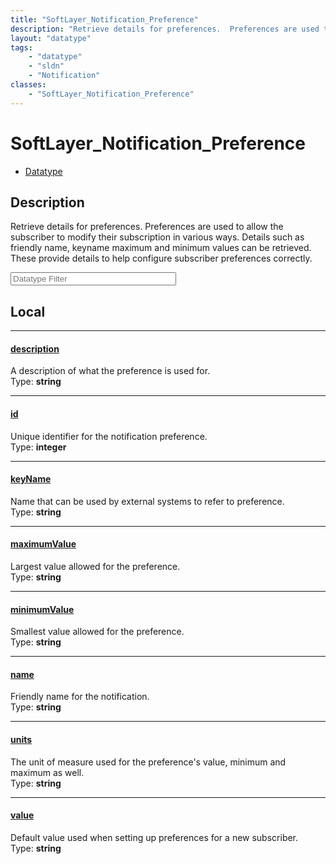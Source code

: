 ```yaml
---
title: "SoftLayer_Notification_Preference"
description: "Retrieve details for preferences.  Preferences are used to allow the subscriber to modify their subscription in various... "
layout: "datatype"
tags:
    - "datatype"
    - "sldn"
    - "Notification"
classes:
    - "SoftLayer_Notification_Preference"
---
```


# SoftLayer_Notification_Preference
<div id='service-datatype'>
    <ul id='sldn-reference-tabs'>
        <li id='datatype'> <a href='/reference/datatypes/SoftLayer_Notification_Preference' >Datatype</a></li>
    </ul>
</div>

## Description 
Retrieve details for preferences.  Preferences are used to allow the subscriber to modify their subscription in various ways.  Details such as friendly name, keyname maximum and minimum values can be retrieved.  These provide details to help configure subscriber preferences correctly. 





<!-- Filer BEGIN -->
<div class="view-filters">
        <div class="clearfix">
            <div class="search-input-box">
                <input placeholder="Datatype Filter" onkeyup="titleSearch(inputId='prop-input', divId='properties', elementClass='prop-row')" 
                    type="text" id="prop-input" value="" size="30" maxlength="128" class="form-text">
            </div>
        </div>
</div>
<!-- Filer END -->

<div id="properties" class="content">
<div id="localProperties" class="prop-content" >

## Local
<div class="prop-row">

-----
[description]: #description
#### [description]
A description of what the preference is used for.   
<span class="type-label">Type: </span>**string**


</div>
<div class="prop-row">

-----
[id]: #id
#### [id]
Unique identifier for the notification preference.   
<span class="type-label">Type: </span>**integer**


</div>
<div class="prop-row">

-----
[keyName]: #keyname
#### [keyName]
Name that can be used by external systems to refer to preference.   
<span class="type-label">Type: </span>**string**


</div>
<div class="prop-row">

-----
[maximumValue]: #maximumvalue
#### [maximumValue]
Largest value allowed for the preference.   
<span class="type-label">Type: </span>**string**


</div>
<div class="prop-row">

-----
[minimumValue]: #minimumvalue
#### [minimumValue]
Smallest value allowed for the preference.   
<span class="type-label">Type: </span>**string**


</div>
<div class="prop-row">

-----
[name]: #name
#### [name]
Friendly name for the notification.   
<span class="type-label">Type: </span>**string**


</div>
<div class="prop-row">

-----
[units]: #units
#### [units]
The unit of measure used for the preference's value, minimum and maximum as well.   
<span class="type-label">Type: </span>**string**


</div>
<div class="prop-row">

-----
[value]: #value
#### [value]
Default value used when setting up preferences for a new subscriber.   
<span class="type-label">Type: </span>**string**


</div>
</div>
<!-- LOCAL PROPERTY END -->

</div>


